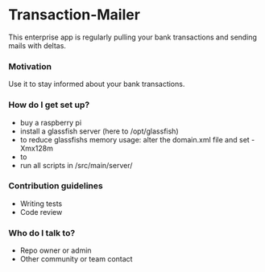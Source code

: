 # Transaction-Mailer #

This enterprise app is regularly pulling your bank transactions and sending mails with deltas.

### Motivation ###

Use it to stay informed about your bank transactions.

### How do I get set up? ###

* buy a raspberry pi
* install a glassfish server (here to /opt/glassfish)
* to reduce glassfishs memory usage: alter the domain.xml file and set <jvm-options>-Xmx128m</jvm-options>
* to 
* run all scripts in /src/main/server/


### Contribution guidelines ###

* Writing tests
* Code review

### Who do I talk to? ###

* Repo owner or admin
* Other community or team contact